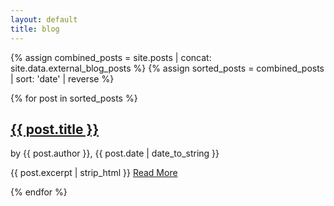 ```yaml
---
layout: default
title: blog
---
```


{% assign combined_posts = site.posts | concat: site.data.external_blog_posts %}
{% assign sorted_posts = combined_posts | sort: 'date' | reverse %}

{% for post in sorted_posts %}
  <h2><a href="{{ post.url }}" {% if post.external %}target="_blank"{% endif %}>{{ post.title }}</a></h2>
  <p>by {{ post.author }}, {{ post.date | date_to_string }} <p> </p> {{ post.excerpt | strip_html }}
  <a href="{{ post.url }}" class="read-more" {% if post.external %}target="_blank"{% endif %}>Read More</a> </p>
{% endfor %}
